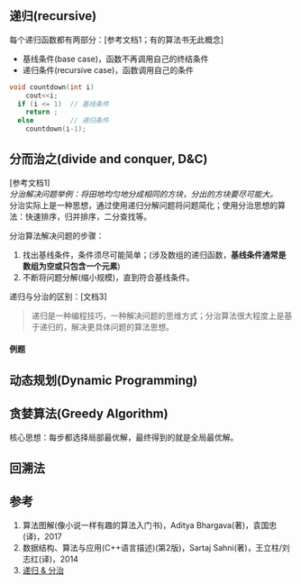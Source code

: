 ## 递归(recursive)
每个递归函数都有两部分：[参考文档1；有的算法书无此概念]
- 基线条件(base case)，函数不再调用自己的终结条件
- 递归条件(recursive case)，函数调用自己的条件

``` c++
void countdown(int i)
    cout<<i;
  if (i <= 1)  // 基线条件
    return ; 
  else         // 递归条件
    countdown(i-1);
```

## 分而治之(divide and conquer, D&C)
[参考文档1]  
*分治解决问题举例：将田地均匀地分成相同的方块，分出的方块要尽可能大。*  
分治实际上是一种思想，通过使用递归分解问题将问题简化；使用分治思想的算法：快速排序，归并排序，二分查找等。  

分治算法解决问题的步骤：  
1. 找出基线条件，条件须尽可能简单；(涉及数组的递归函数，**基线条件通常是数组为空或只包含一个元素**)
2. 不断将问题分解(缩小规模)，直到符合基线条件。

递归与分治的区别：[文档3]  
> 递归是一种编程技巧，一种解决问题的思维方式；分治算法很大程度上是基于递归的，解决更具体问题的算法思想。

#### 例题

## 动态规划(Dynamic Programming)


## 贪婪算法(Greedy Algorithm)
核心思想：每步都选择局部最优解，最终得到的就是全局最优解。

## 回溯法


## 参考
1. 算法图解(像小说一样有趣的算法入门书)，Aditya Bhargava(著)，袁国忠(译)，2017
2. 数据结构、算法与应用(C++语言描述)(第2版)，Sartaj Sahni(著)，王立柱/刘志红(译)，2014
3. [递归 & 分治](https://oi-wiki.org/basic/divide-and-conquer/)
